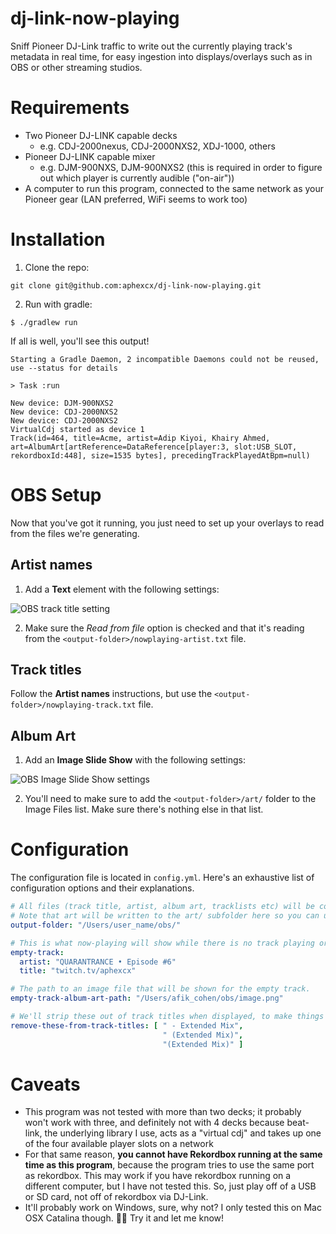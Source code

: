 # dj-link-now-playing
Sniff Pioneer DJ-Link traffic to write out the currently playing track's metadata in real time, for easy ingestion into displays/overlays such as in OBS or other streaming studios.

# Requirements
* Two Pioneer DJ-LINK capable decks 
    * e.g. CDJ-2000nexus, CDJ-2000NXS2, XDJ-1000, others
* Pioneer DJ-LINK capable mixer 
    * e.g. DJM-900NXS, DJM-900NXS2 (this is required in order to figure out which player is currently audible ("on-air"))
* A computer to run this program, connected to the same network as your Pioneer gear (LAN preferred, WiFi seems to work too)

# Installation
1. Clone the repo:
```
git clone git@github.com:aphexcx/dj-link-now-playing.git
```

2. Run with gradle:
```
$ ./gradlew run
```

If all is well, you'll see this output!
```
Starting a Gradle Daemon, 2 incompatible Daemons could not be reused, use --status for details

> Task :run

New device: DJM-900NXS2
New device: CDJ-2000NXS2
New device: CDJ-2000NXS2
VirtualCdj started as device 1
Track(id=464, title=Acme, artist=Adip Kiyoi, Khairy Ahmed, art=AlbumArt[artReference=DataReference[player:3, slot:USB_SLOT, rekordboxId:448], size=1535 bytes], precedingTrackPlayedAtBpm=null)
```

# OBS Setup
Now that you've got it running, you just need to set up your overlays to read from the files we're generating.
## Artist names
1. Add a **Text** element with the following settings:

![OBS track title setting](https://i.imgur.com/jIyQSiW.png)

2. Make sure the *Read from file* option is checked and that it's reading from the `<output-folder>/nowplaying-artist.txt` file.

## Track titles
Follow the **Artist names** instructions, but use the `<output-folder>/nowplaying-track.txt` file.

## Album Art
1. Add an **Image Slide Show** with the following settings:

![OBS Image Slide Show settings](https://i.imgur.com/zbs6cEh.png)

2. You'll need to make sure to add the `<output-folder>/art/` folder to the Image Files list. Make sure there's nothing else in that list.

# Configuration
The configuration file is located in `config.yml`.
Here's an exhaustive list of configuration options and their explanations. 

```yaml
# All files (track title, artist, album art, tracklists etc) will be continuously written and updated in this directory.
# Note that art will be written to the art/ subfolder here so you can use the folder with OBS's Image Slide Show.
output-folder: "/Users/user_name/obs/"

# This is what now-playing will show while there is no track playing or while there are multiple tracks playing (e.g. when you're in the mix.)
empty-track:
  artist: "QUARANTRANCE • Episode #6"
  title: "twitch.tv/aphexcx"

# The path to an image file that will be shown for the empty track.
empty-track-album-art-path: "/Users/afik_cohen/obs/image.png"

# We'll strip these out of track titles when displayed, to make things a bit cleaner.
remove-these-from-track-titles: [ " - Extended Mix",
                                  " (Extended Mix)",
                                  "(Extended Mix)" ]
```

# Caveats
* This program was not tested with more than two decks; it probably won't work with three, and definitely not with 4 decks because beat-link, the underlying library I use, acts as a "virtual cdj" and takes up one of the four available player slots on a network
* For that same reason, **you cannot have Rekordbox running at the same time as this program**, because the program tries to use the same port as rekordbox. This may work if you have rekordbox running on a different computer, but I have not tested this. So, just play off of a USB or SD card, not off of rekordbox via DJ-Link.
* It'll probably work on Windows, sure, why not? I only tested this on Mac OSX Catalina though. 🤷‍♀️ Try it and let me know!
